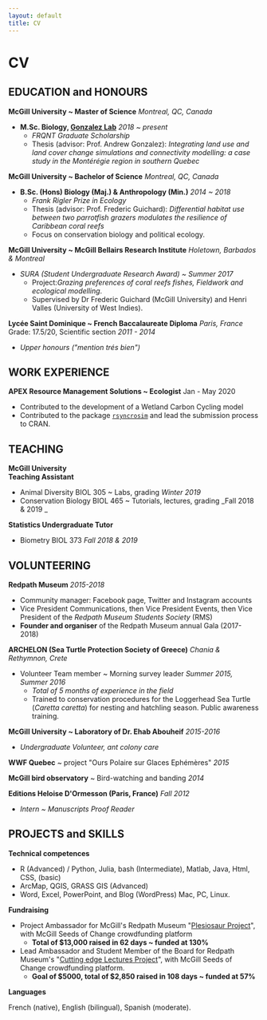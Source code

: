 ```yaml
---
layout: default
title: CV
---
```


# CV

## EDUCATION and HONOURS

**McGill University ~ Master of Science**  _Montreal, QC, Canada_  
- **M.Sc. Biology, [Gonzalez Lab]()** _2018 ~ present_
  - _FRQNT Graduate Scholarship_
  - Thesis (advisor: Prof. Andrew Gonzalez): _Integrating land use and land cover change simulations and connectivity modelling: a case study in the Montérégie region in southern Quebec_

**McGill University ~ Bachelor of Science** _Montreal, QC, Canada_
- **B.Sc. (Hons) Biology (Maj.) &amp; Anthropology (Min.)** _2014 ~ 2018_
  - _Frank Rigler Prize in Ecology_
  - Thesis (advisor: Prof. Frederic Guichard): _Differential habitat use between two parrotfish grazers modulates the resilience of Caribbean coral reefs_
  - Focus on conservation biology and political ecology.

**McGill University ~ McGill Bellairs Research Institute** _Holetown, Barbados &amp; Montreal_

- _SURA (Student Undergraduate Research Award) ~ Summer 2017_
    - Project:_Grazing preferences of coral reefs fishes, Fieldwork and ecological modelling_.
    - Supervised by Dr Frederic Guichard (McGill University) and Henri Valles (University of West Indies).

**Lycée Saint Dominique ~ French Baccalaureate Diploma** _Paris, France_  
Grade: 17.5/20, Scientific section _2011 - 2014_  
- _Upper honours (&quot;mention trés bien&quot;)_

## WORK EXPERIENCE

**APEX Resource Management Solutions ~ Ecologist** Jan - May 2020
- Contributed to the development of a Wetland Carbon Cycling model
- Contributed to the package [`rsyncrosim`](https://CRAN.R-project.org/package=rsyncrosim) and lead the submission process to CRAN.

## TEACHING

**McGill University**  
**Teaching Assistant**
- Animal Diversity BIOL 305 ~ Labs, grading _Winter 2019_
- Conservation Biology BIOL 465 ~ Tutorials, lectures, grading _Fall 2018 &amp; 2019 _

**Statistics Undergraduate Tutor**    
- Biometry BIOL 373 _Fall 2018 &amp; 2019_  

## VOLUNTEERING

**Redpath Museum** _2015-2018_
- Community manager: Facebook page, Twitter and Instagram accounts  
- Vice President Communications, then Vice President Events, then Vice President of the _Redpath Museum Students Society_ (RMS)  
- **Founder and organiser** of the Redpath Museum annual Gala (2017-2018)

**ARCHELON (Sea Turtle Protection Society of Greece)** _Chania &amp; Rethymnon, Crete_

- Volunteer Team member ~ Morning survey leader _Summer 2015, Summer 2016_
  - _Total of 5 months of experience in the field_  
  - Trained to conservation procedures for the Loggerhead Sea Turtle (_Caretta caretta_) for nesting and hatchling season. Public awareness training.

**McGill University ~ Laboratory of Dr. Ehab Abouheif** _2015-2016_
- _Undergraduate Volunteer, ant colony care_

**WWF Quebec** ~ project &quot;Ours Polaire sur Glaces Ephémères&quot; _2015_

**McGill bird observatory** ~ Bird-watching and banding _2014_

**Editions Heloise D&#39;Ormesson (Paris, France)** _Fall 2012_
- _Intern ~ Manuscripts Proof Reader_

## PROJECTS and SKILLS

**Technical competences**

- R (Advanced) / Python, Julia, bash (Intermediate), Matlab, Java, Html, CSS, (basic)
- ArcMap, QGIS, GRASS GIS (Advanced)
- Word, Excel, PowerPoint, and Blog (WordPress) Mac, PC, Linux.

**Fundraising**

- Project Ambassador for McGill&#39;s Redpath Museum &quot;[Plesiosaur Project](https://www.mcgill.ca/seedsofchange/project/redpath-museum-plesiosaur)&quot;, with McGill Seeds of Change crowdfunding platform
    - **Total of $13,000 raised in 62 days ~ funded at 130%**
- Lead Ambassador and Student Member of the Board for Redpath Museum&#39;s &quot;[Cutting edge Lectures Project](https://www.mcgill.ca/seedsofchange/project/cutting-edge-lecture-series-project)&quot;, with McGill Seeds of Change crowdfunding platform.
    - **Goal of $5000, total of $2,850 raised in 108 days ~ funded at 57%**


**Languages**

French (native), English (bilingual), Spanish (moderate).
